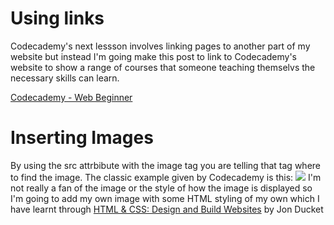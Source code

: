 <html>
	<head>
		<title>Link and Images</title>
	</head>
	<body>
	    <h1>Using links</h1>
	    <p>Codecademy's next lessson involves linking pages to another part of my website but instead I'm going make this post to link to Codecademy's website to show a range of courses that someone teaching themselvs the necessary skills can learn.</p>
	    <a href="https://www.codecademy.com/learn/">Codecademy - Web Beginner</a>
	    <h1>Inserting Images</h1>
	    <p>By using the src attrbibute with the image tag you are telling that tag where to find the image. The classic example given by Codecademy is this:
	    <img src="https://s3.amazonaws.com/codecademy-blog/assets/f3a16fb6.jpg" /> 
	    I'm not really a fan of the image or the style of how the image is displayed so I'm going to add my own image with some HTML styling of my own which I have learnt through <a href="https://www.amazon.co.uk/d/Books/HTML-CSS-Design-Build-Sites/1118008189">HTML &amp; CSS: Design and Build Websites</a> by Jon Ducket
	    </p>
	</body>
</html>
